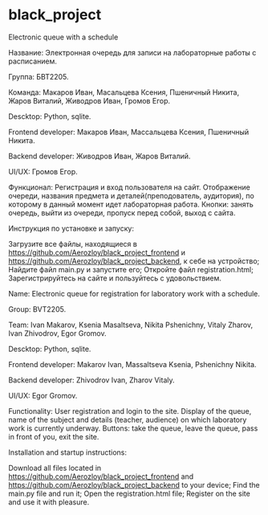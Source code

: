 # black_project
Electronic queue with a schedule

Название: Электронная очередь для записи на лабораторные работы с расписанием.

Группа: БВТ2205.

Команда: Макаров Иван, Масальцева Ксения, Пшеничный Никита, Жаров Виталий, Живодров Иван, Громов Егор.

Descktop: Python, sqlite.

Frontend developer: Макаров Иван, Массальцева Ксения, Пшеничный Никита.

Backend developer: Живодров Иван, Жаров Виталий.

UI/UX: Громов Егор.

Функционал: Регистрация и вход пользователя на сайт. Отображение очереди, названия предмета и деталей(преподователь, аудитория), по которому в данный момент идет лабораторная работа. Кнопки: занять очередь, выйти из очереди, пропуск перед собой, выход с сайта.

Инструкция по установке и запуску:

Загрузите все файлы, находящиеся в https://github.com/Aerozloy/black_project_frontend и https://github.com/Aerozloy/black_project_backend, к себе на устройство;
Найдите файл main.py и запустите его;
Откройте файл registration.html;
Зарегистрируйтесь на сайте и пользуйтесь с удовольствием.

Name: Electronic queue for registration for laboratory work with a schedule.

Group: BVT2205.

Team: Ivan Makarov, Ksenia Masaltseva, Nikita Pshenichny, Vitaly Zharov, Ivan Zhivodrov, Egor Gromov.

Descktop: Python, sqlite.

Frontend developer: Makarov Ivan, Massaltseva Ksenia, Pshenichny Nikita.

Backend developer: Zhivodrov Ivan, Zharov Vitaly.

UI/UX: Egor Gromov.

Functionality: User registration and login to the site. Display of the queue, name of the subject and details (teacher, audience) on which laboratory work is currently underway. Buttons: take the queue, leave the queue, pass in front of you, exit the site.

Installation and startup instructions:

Download all files located in https://github.com/Aerozloy/black_project_frontend and https://github.com/Aerozloy/black_project_backend to your device;
Find the main.py file and run it;
Open the registration.html file;
Register on the site and use it with pleasure.


